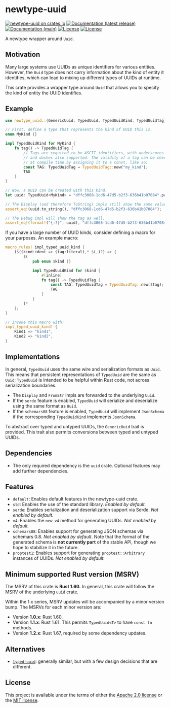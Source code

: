 # newtype-uuid

[![newtype-uuid on crates.io](https://img.shields.io/crates/v/newtype-uuid)](https://crates.io/crates/newtype-uuid)
[![Documentation (latest release)](https://img.shields.io/badge/docs-latest%20version-brightgreen.svg)](https://docs.rs/newtype-uuid)
[![Documentation (main)](https://img.shields.io/badge/docs-main-brightgreen)](https://oxidecomputer.github.io/newtype-uuid/rustdoc/newtype_uuid/)
[![License](https://img.shields.io/badge/license-Apache-green.svg)](LICENSE-APACHE)
[![License](https://img.shields.io/badge/license-MIT-green.svg)](LICENSE-MIT)

A newtype wrapper around `Uuid`.

## Motivation

Many large systems use UUIDs as unique identifiers for various entities. However, the `Uuid`
type does not carry information about the kind of entity it identifies, which can lead to mixing
up different types of UUIDs at runtime.

This crate provides a wrapper type around `Uuid` that allows you to specify the kind of entity
the UUID identifies.

## Example

```rust
use newtype_uuid::{GenericUuid, TypedUuid, TypedUuidKind, TypedUuidTag};

// First, define a type that represents the kind of UUID this is.
enum MyKind {}

impl TypedUuidKind for MyKind {
    fn tag() -> TypedUuidTag {
        // Tags are required to be ASCII identifiers, with underscores
        // and dashes also supported. The validity of a tag can be checked
        // at compile time by assigning it to a const, like so:
        const TAG: TypedUuidTag = TypedUuidTag::new("my_kind");
        TAG
    }
}

// Now, a UUID can be created with this kind.
let uuid: TypedUuid<MyKind> = "dffc3068-1cd6-47d5-b2f3-636b41b07084".parse().unwrap();

// The Display (and therefore ToString) impls still show the same value.
assert_eq!(uuid.to_string(), "dffc3068-1cd6-47d5-b2f3-636b41b07084");

// The Debug impl will show the tag as well.
assert_eq!(format!("{:?}", uuid), "dffc3068-1cd6-47d5-b2f3-636b41b07084 (my_kind)");
```

If you have a large number of UUID kinds, consider defining a macro for your purposes. An
example macro:

```rust
macro_rules! impl_typed_uuid_kind {
    ($($kind:ident => $tag:literal),* $(,)?) => {
        $(
            pub enum $kind {}

            impl TypedUuidKind for $kind {
                #[inline]
                fn tag() -> TypedUuidTag {
                    const TAG: TypedUuidTag = TypedUuidTag::new($tag);
                    TAG
                }
            }
        )*
    };
}

// Invoke this macro with:
impl_typed_uuid_kind! {
    Kind1 => "kind1",
    Kind2 => "kind2",
}
```

## Implementations

In general, `TypedUuid` uses the same wire and serialization formats as `Uuid`. This means
that persistent representations of `TypedUuid` are the same as `Uuid`; `TypedUuid` is
intended to be helpful within Rust code, not across serialization boundaries.

- The `Display` and `FromStr` impls are forwarded to the underlying `Uuid`.
- If the `serde` feature is enabled, `TypedUuid` will serialize and deserialize using the same
  format as `Uuid`.
- If the `schemars08` feature is enabled, `TypedUuid` will implement `JsonSchema` if the
  corresponding `TypedUuidKind` implements `JsonSchema`.

To abstract over typed and untyped UUIDs, the `GenericUuid` trait is provided. This trait also
permits conversions between typed and untyped UUIDs.

## Dependencies

- The only required dependency is the `uuid` crate. Optional features may add further
  dependencies.

## Features

- `default`: Enables default features in the newtype-uuid crate.
- `std`: Enables the use of the standard library. *Enabled by default.*
- `serde`: Enables serialization and deserialization support via Serde. *Not enabled by
  default.*
- `v4`: Enables the `new_v4` method for generating UUIDs. *Not enabled by default.*
- `schemars08`: Enables support for generating JSON schemas via schemars 0.8. *Not enabled by
  default.* Note that the format of the generated schema is **not currently part** of the stable
  API, though we hope to stabilize it in the future.
- `proptest1`: Enables support for generating `proptest::Arbitrary` instances of UUIDs. *Not enabled by default.*

## Minimum supported Rust version (MSRV)

The MSRV of this crate is **Rust 1.60.** In general, this crate will follow the MSRV of the
underlying `uuid` crate.

Within the 1.x series, MSRV updates will be accompanied by a minor version bump. The MSRVs for
each minor version are:

* Version **1.0.x**: Rust 1.60.
* Version **1.1.x**: Rust 1.61. This permits `TypedUuid<T>` to have `const fn` methods.
* Version **1.2.x**: Rust 1.67, required by some dependency updates.

## Alternatives

- [`typed-uuid`](https://crates.io/crates/typed-uuid): generally similar, but with a few design
  decisions that are different.

## License

This project is available under the terms of either the [Apache 2.0 license](LICENSE-APACHE) or the [MIT
license](LICENSE-MIT).

<!--
README.md is generated from README.tpl by cargo readme. To regenerate:

cargo install cargo-readme
./scripts/regenerate-readmes.sh
-->

